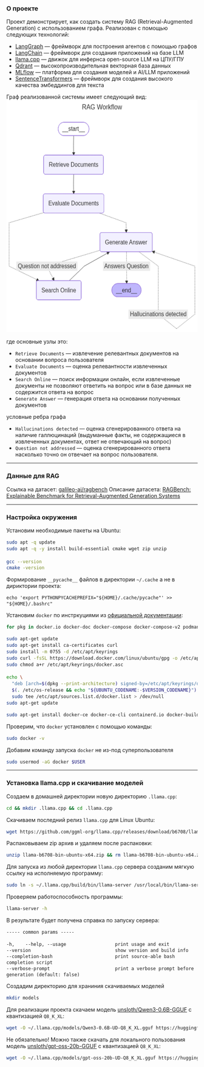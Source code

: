 ### О проекте

Проект демонстрирует, как создать систему RAG (Retrieval-Augmented Generation) с использованием графа. Реализован с помощью следующих технологий:
- [LangGraph](https://github.com/langchain-ai/langgraph) — фреймворк для построения агентов с помощью графов
- [LangChain](https://github.com/langchain-ai/langchain) — фреймворк для создания приложений на базе LLM
- [llama.cpp](https://github.com/ggml-org/llama.cpp) — движок для инфернса open-source LLM на ЦПУ/ГПУ
- [Qdrant](https://github.com/qdrant/qdrant) — высокопроизводительная векторная база данных
- [MLflow](https://github.com/mlflow/mlflow) — платформа для создания моделей  и AI/LLM приложений
- [SentenceTransformers](https://huggingface.co/sentence-transformers) — фреймворк для создания высокого качества эмбеддингов для текста

Граф реализованной системы имеет следующий вид:
<img src="./static/graph.png" width="540" height="610"/>

где основные узлы это:
- `Retrieve Documents` — извлечение релевантных документов на основании вопроса пользователя
- `Evaluate Documents` — оценка релевантности извлеченных документов
- `Search Online` — поиск информации онлайн, если извлеченные документы не позволяют ответить на вопрос или в базе данных не содержится ответа на вопрос
- `Generate Answer` — генерация ответа на основании полученных документов

условные ребра графа
- `Hallucinations detected` — оценка сгенерированного ответа на наличие галлюцинаций (выдуманные факты, не содержащиеся в извлеченных документах, ответ не отвечающий на вопрос)
- `Question not addressed` — оценка сгенерированного ответа насколько точно он отвечает на вопрос пользователя. 

<hr>


### Данные для RAG

Ссылка на датасет: [galileo-ai/ragbench](https://huggingface.co/datasets/galileo-ai/ragbench)
Описание датасета: [RAGBench: Explainable Benchmark for Retrieval-Augmented Generation Systems](https://arxiv.org/html/2407.11005v1)

<hr>


### Настройка окружения

Установим необходимые пакеты на Ubuntu:
```sh
sudo apt -q update
sudo apt -q -y install build-essential cmake wget zip unzip

gcc --version
cmake -version
```

Формирование `__pycache__` файлов в директории `~/.cache` а не в дириктории проекта:
```
echo 'export PYTHONPYCACHEPREFIX="${HOME}/.cache/pycache"' >> "${HOME}/.bashrc"
```

Установим `docker` по инстркуциями из [официальной документации](https://docs.docker.com/engine/install/ubuntu/):
```sh
for pkg in docker.io docker-doc docker-compose docker-compose-v2 podman-docker containerd runc; do sudo apt-get remove $pkg; done
```

```sh
sudo apt-get update
sudo apt-get install ca-certificates curl
sudo install -m 0755 -d /etc/apt/keyrings
sudo curl -fsSL https://download.docker.com/linux/ubuntu/gpg -o /etc/apt/keyrings/docker.asc
sudo chmod a+r /etc/apt/keyrings/docker.asc

echo \
  "deb [arch=$(dpkg --print-architecture) signed-by=/etc/apt/keyrings/docker.asc] https://download.docker.com/linux/ubuntu \
  $(. /etc/os-release && echo "${UBUNTU_CODENAME:-$VERSION_CODENAME}") stable" | \
  sudo tee /etc/apt/sources.list.d/docker.list > /dev/null
sudo apt-get update
```

```sh
sudo apt-get install docker-ce docker-ce-cli containerd.io docker-buildx-plugin docker-compose-plugin
```

Проверим, что `docker` установлен с помощью команды:
```sh
sudo docker -v
```

Добавим команду запуска `docker` не из-под суперпользователя
```sh
sudo usermod -aG docker $USER
```

<hr>


### Установка llama.cpp и скачивание моделей

Создаем в домашней директории новую директорию `.llama.cpp`:
```sh
cd && mkdir .llama.cpp && cd .llama.cpp
```

Скачиваем последний релиз `llama.cpp` для Linux Ubuntu:
```sh
wget https://github.com/ggml-org/llama.cpp/releases/download/b6708/llama-b6708-bin-ubuntu-x64.zip
```

Распаковываем zip архив и удаляем после распаковки:
```sh
unzip llama-b6708-bin-ubuntu-x64.zip && rm llama-b6708-bin-ubuntu-x64.zip
```

Для запуска из любой директории `llama.cpp` сервера созданим мягкую ссылку на исполняемую программу:
```sh
sudo ln -s ~/.llama.cpp/build/bin/llama-server /usr/local/bin/llama-server
```

Проверяем работоспособность программы:
```sh
llama-server -h
```

В результате будет получена справка по запуску сервера:
```
----- common params -----
  
-h,    --help, --usage                  print usage and exit
--version                               show version and build info
--completion-bash                       print source-able bash completion script
--verbose-prompt                        print a verbose prompt before generation (default: false)
```

Создадим директорию для храниния скачиваемых моделей
```sh
mkdir models
```

Для реализации проекта скачаем модель [unsloth/Qwen3-0.6B-GGUF](https://huggingface.co/unsloth/Qwen3-0.6B-GGUF) с квантизацией `Q8_K_XL`:
```sh
wget -O ~/.llama.cpp/models/Qwen3-0.6B-UD-Q8_K_XL.gguf https://huggingface.co/unsloth/Qwen3-0.6B-GGUF/resolve/main/Qwen3-0.6B-UD-Q8_K_XL.gguf?download=true
```

Не обязательно! Можно также скачать для локального пользования модель [unsloth/gpt-oss-20b-GGUF](https://huggingface.co/unsloth/gpt-oss-20b-GGUF) с квантизацией `Q8_K_XL`:
```sh
wget -O ~/.llama.cpp/models/gpt-oss-20b-UD-Q8_K_XL.gguf https://huggingface.co/unsloth/gpt-oss-20b-GGUF/resolve/main/gpt-oss-20b-UD-Q8_K_XL.gguf?download=true
```


